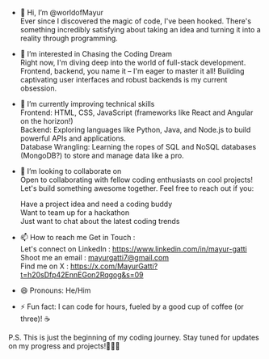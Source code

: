 - 👋 Hi, I’m @worldofMayur <br />
   Ever since I discovered the magic of code, I've been hooked. There's something incredibly satisfying about taking an idea and turning it into a reality through programming. <br />
   
- 👀 I’m interested in Chasing the Coding Dream <br />
   Right now, I'm diving deep into the world of full-stack development. Frontend, backend, you name it – I'm eager to master it all!  Building captivating user interfaces and robust backends is my current obsession. <br />
   
- 🌱 I’m currently improving technical skills <br />
   Frontend: HTML, CSS, JavaScript (frameworks like React and Angular on the horizon!) <br />
   Backend: Exploring languages like Python, Java, and Node.js to build powerful APIs and applications. <br />
   Database Wrangling: Learning the ropes of SQL and NoSQL databases (MongoDB?) to store and manage data like a pro. <br />
  
- 💞️ I’m looking to collaborate on <br />
    Open to collaborating with fellow coding enthusiasts on cool projects! Let's build something awesome together. Feel free to reach out if you: <br />

    Have a project idea and need a coding buddy <br />
    Want to team up for a hackathon <br />
    Just want to chat about the latest coding trends <br />
    
- 📫 How to reach me
    Get in Touch : <br />
    Let's connect on LinkedIn : https://www.linkedin.com/in/mayur-gatti <br />
    Shoot me an email : mayurgatti7@gmail.com <br />
    Find me on X : https://x.com/MayurGatti?t=h20sDfp42EnnEGon2Rqgog&s=09 <br />
    
- 😄 Pronouns: He/Him <br />

- ⚡ Fun fact: I can code for hours, fueled by a good cup of coffee (or three)! ☕️ <br />

P.S. This is just the beginning of my coding journey. Stay tuned for updates on my progress and projects!🧑‍💻🔥

<!---
worldofMayur/worldofMayur is a ✨ special ✨ repository because its `README.md` (this file) appears on your GitHub profile.
You can click the Preview link to take a look at your changes.
--->
